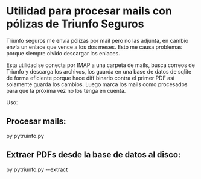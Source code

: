Utilidad para procesar mails con pólizas de Triunfo Seguros
===========================================================

Triunfo seguros me envía pólizas por mail pero no las adjunta, en cambio envía un enlace que vence a los dos meses. Esto me causa problemas porque siempre olvido descargar los enlaces.

Esta utilidad se conecta por IMAP a una carpeta de mails, busca correos de Triunfo y descarga los archivos, los guarda en una base de datos de sqlite de forma eficiente porque hace diff binario contra el primer PDF así solamente guarda los cambios. Luego marca los mails como procesados para que la próxima vez no los tenga en cuenta. 

Uso:

Procesar mails:
---------------
py pytruinfo.py

Extraer PDFs desde la base de datos al disco:
---------------------------------------------
py pytriunfo.py --extract
